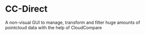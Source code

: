 # CC-Direct
A non-visual GUI to manage, transform and filter huge amounts of pointcloud data with the help of CloudCompare
